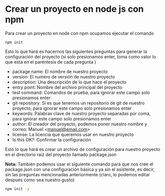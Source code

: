 # **Crear un proyecto en node js con npm**

Para crear un proyecto en node con npm ocupamos ejecutar el comando 

```bahs
npm init
```

Esto lo que hará es hacernos las siguientes preguntas para generar la configuración del proyecto (si solo presionamos enter, toma como valor lo que esta en el paréntesis de cada pregunta )
* package name: El nombre de nuestro proyecto
* version: El numero de versión de nuestro proyecto
* description: Una descripción de lo que hace el proyecto 
* entry point: Nombre del archivo principal del proyecto
* test command: Comandos de prueba, para ignorar este campo solo presionamos enter
* git repository: Si es que tenemos un repositorio de git de nuestro proyecto, para ignorar este campo solo presionamos enter
* keywords: Palabras clave de nuestro proyecto separadas por coma, para ignorar este campo solo presionamos enter
* author: El creador del proyecto, podemos poner nuestro nombre y correo: Manuel \<manuel@email.com>
* license: La licencia que queremos usar en nuestro proyecto
* Is this OK?: Confirmar la configuración 

Esto lo que hará es crear un archivo de configuración para nuestro proyecto en el directorio raíz del proyecto llamado package.json

**Nota:** También podemos usar el siguiente comando para que nos cree el package.json con una configuración básica y ya sin el asistente, es decir, sin las preguntas mencionadas anteriormente (claro, lo podemos editar después como sea nuestro gusto)

```bash
npm init -y
```

